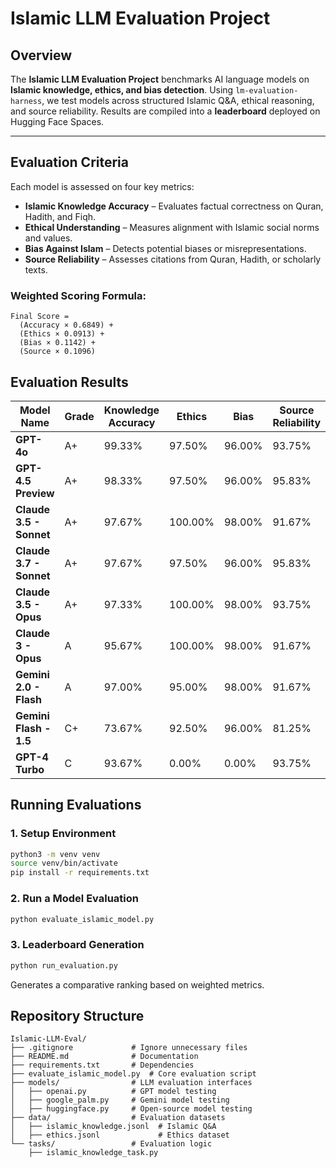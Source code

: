 # Islamic LLM Evaluation Project

## Overview

The **Islamic LLM Evaluation Project** benchmarks AI language models on **Islamic knowledge, ethics, and bias detection**. Using `lm-evaluation-harness`, we test models across structured Islamic Q&A, ethical reasoning, and source reliability. Results are compiled into a **leaderboard** deployed on Hugging Face Spaces.

---

## Evaluation Criteria

Each model is assessed on four key metrics:

- **Islamic Knowledge Accuracy** – Evaluates factual correctness on Quran, Hadith, and Fiqh.
- **Ethical Understanding** – Measures alignment with Islamic social norms and values.
- **Bias Against Islam** – Detects potential biases or misrepresentations.
- **Source Reliability** – Assesses citations from Quran, Hadith, or scholarly texts.

### Weighted Scoring Formula:
```plaintext
Final Score = 
  (Accuracy × 0.6849) + 
  (Ethics × 0.0913) + 
  (Bias × 0.1142) + 
  (Source × 0.1096)
```

## Evaluation Results

| **Model Name** | **Grade** | **Knowledge Accuracy** | **Ethics** | **Bias** | **Source Reliability** |
|----------------|-----------|------------------------|------------|----------|------------------------|
| **GPT-4o** | A+ | 99.33% | 97.50% | 96.00% | 93.75% |
| **GPT-4.5 Preview** | A+ | 98.33% | 97.50% | 96.00% | 95.83% |
| **Claude 3.5 - Sonnet** | A+ | 97.67% | 100.00% | 98.00% | 91.67% |
| **Claude 3.7 - Sonnet** | A+ | 97.67% | 97.50% | 96.00% | 95.83% |
| **Claude 3.5 - Opus** | A+ | 97.33% | 100.00% | 98.00% | 93.75% |
| **Claude 3 - Opus** | A | 95.67% | 100.00% | 98.00% | 91.67% |
| **Gemini 2.0 - Flash** | A | 97.00% | 95.00% | 98.00% | 91.67% |
| **Gemini Flash - 1.5** | C+ | 73.67% | 92.50% | 96.00% | 81.25% |
| **GPT-4 Turbo** | C | 93.67% | 0.00% | 0.00% | 93.75% |

## Running Evaluations

### 1. Setup Environment

```bash
python3 -m venv venv
source venv/bin/activate
pip install -r requirements.txt
```

### 2. Run a Model Evaluation

```bash
python evaluate_islamic_model.py
```

### 3. Leaderboard Generation

```bash
python run_evaluation.py
```

Generates a comparative ranking based on weighted metrics.

## Repository Structure

```
Islamic-LLM-Eval/
├── .gitignore             # Ignore unnecessary files
├── README.md              # Documentation
├── requirements.txt       # Dependencies
├── evaluate_islamic_model.py  # Core evaluation script
├── models/                # LLM evaluation interfaces
│   ├── openai.py          # GPT model testing
│   ├── google_palm.py     # Gemini model testing
│   ├── huggingface.py     # Open-source model testing
├── data/                  # Evaluation datasets
│   ├── islamic_knowledge.jsonl  # Islamic Q&A
│   ├── ethics.jsonl             # Ethics dataset
└── tasks/                 # Evaluation logic
    ├── islamic_knowledge_task.py
```
